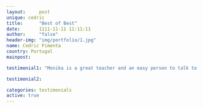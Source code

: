 ```yaml
---
layout:     post
unique: cedric
title:      "Best of Best"
date:       1111-11-11 11:11:11
author:     "false"
header-img: "img/portfolio/1.jpg"
name: Cedric Pimenta
country: Portugal
mainpost: 

testimonial1: "Monika is a great teacher and an easy person to talk to. I was having classes of Polish with her and I felt that I made a huge progress in my knowledge. She was not only able to explain the language to me but capable of discussing it and its roots (which for me made the classes much more interesting). I definitely recommend her and I bet you will be a better speaker in the end."

testimonial2: 

categories: testimonials
active: true
---
```












